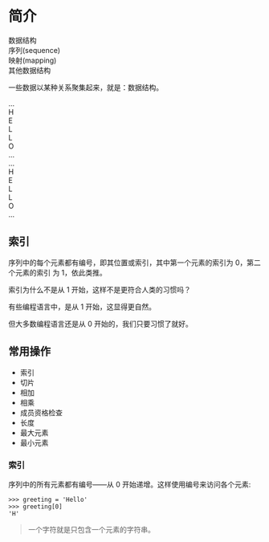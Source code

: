 # 简介

<div class="bg-cyan-400/20 flex flex-col gap-2 p-1 mb-4">
    <div class="w-full text-center">数据结构</div>
    <div class="flex justify-start flex-col gap-2 bg-cyan-800/20 p-1">
        <div>序列(sequence)</div>
    </div>
    <div class="flex justify-start flex-col gap-2 bg-cyan-800/20 p-1">
        <div>映射(mapping)</div>
    </div>
    <div class="flex justify-start flex-col gap-2 bg-cyan-800/20 p-1">
        <div>其他数据结构</div>
    </div>
</div>
  
一些数据以某种关系聚集起来，就是：数据结构。

<div class="flex justify-start gap-1 mb-2">
  <div class="bg-sky-500 dark:bg-sky-800 w-8 h-8 rounded text-center">...</div>
  <div class="bg-sky-500 dark:bg-sky-800 w-8 h-8 rounded text-center">H</div>
  <div class="bg-sky-500 dark:bg-sky-800 w-8 h-8 rounded text-center">E</div>
  <div class="bg-sky-500 dark:bg-sky-800 w-8 h-8 rounded text-center">L</div>
  <div class="bg-sky-500 dark:bg-sky-800 w-8 h-8 rounded text-center">L</div>
  <div class="bg-sky-500 dark:bg-sky-800 w-8 h-8 rounded text-center">O</div>
  <div class="bg-sky-500 dark:bg-sky-800 w-8 h-8 rounded text-center">...</div>
</div>

<div class="flex flex-col gap-1 mb-2 bg-cyan-400/50 p-4 w-16">
  <div class="bg-sky-500 dark:bg-sky-800 w-8 h-8 rounded text-center">...</div>
  <div class="bg-sky-500 dark:bg-sky-800 w-8 h-8 rounded text-center">H</div>
  <div class="bg-sky-500 dark:bg-sky-800 w-8 h-8 rounded text-center">E</div>
  <div class="bg-sky-500 dark:bg-sky-800 w-8 h-8 rounded text-center">L</div>
  <div class="bg-sky-500 dark:bg-sky-800 w-8 h-8 rounded text-center">L</div>
  <div class="bg-sky-500 dark:bg-sky-800 w-8 h-8 rounded text-center">O</div>
  <div class="bg-sky-500 dark:bg-sky-800 w-8 h-8 rounded text-center">...</div>
</div>

## 索引

序列中的每个元素都有编号，即其位置或索引，其中第一个元素的索引为 0，第二个元素的索引 为 1，依此类推。

索引为什么不是从 1 开始，这样不是更符合人类的习惯吗？

有些编程语言中，是从 1 开始，这显得更自然。

但大多数编程语言还是从 0 开始的，我们只要习惯了就好。

## 常用操作

- 索引
- 切片
- 相加
- 相乘
- 成员资格检查
- 长度
- 最大元素
- 最小元素

### 索引

序列中的所有元素都有编号——从 0 开始递增。这样使用编号来访问各个元素:

```
>>> greeting = 'Hello'
>>> greeting[0]
'H'
```

> 一个字符就是只包含一个元素的字符串。

<script>
window.document.addEventListener('alpine:init', () => {
    Alpine.store('r1', '')
    Alpine.store('r2', '')
    Alpine.store('r3', '')
})

window.Alpine.start()
</script>
